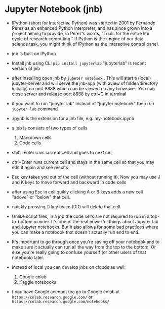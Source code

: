 # Jupyter Notebook (jnb)

- IPython (short for Interactive Python) was started in 2001 by Fernando Perez as an enhanced Python interpreter, and has since grown into a project aiming to provide, in Perez's words, "Tools for the entire life cycle of research computing." If Python is the engine of our data science task, you might think of IPython as the interactive control panel.

- jnb is built on IPython

- Install jnb using CLI `pip install jupyterlab` "jupyterlab" is recent version of jnb

- after installing open jnb by `jupeter notebook` . This will start a (local) jupyter-server and will serve the jnb-app (with aview of folder/directory initially) on port 8888 which can be viewed on any browswer. You can close server and release port 8888 by ctrl+C in terminal

- if you want to run "jupyter lab" instead of "jupyter notebook" then run `jupyter lab` command

- .ipynb is the extension for a jnb file, e.g. my-notebook.ipynb

- a jnb is consists of two types of cells

  1. Markdown cells
  2. Code cells

- shift+Enter runs current cell and goes to next cell

- ctrl+Enter runs current cell and stays in the same cell so that you may edit it again and see results

- Esc key takes you out of the cell (without running it). Now you may use J and K keys to move forward and backward in code cells

- after using Esc in cell quikly clicking A or B keys adds a new cell "above" or "below" that cell.

- quickly pressing D key twice (DD) will delete that cell.

- Unlike script files, in a jnb the code cells are not required to run in a top-to-bottom manner. It's one of the real powerful things about Jupyter lab and Jupyter notebooks. But it also allows for some bad practices where you can make a notebook that doesn't actually run end to end.

- It's important to go through once you're saving off your notebook and to make sure it actually can run all the way from the top to the bottom. Or else you're really going to confuse yourself (or other users of that notebook) later.

- Instead of local you can develop jnbs on clouds as well:

  1. Google colab
  2. Kaggle notebooks

- f you have Google account the go to Google colab at `https://colab.research.google.com/` or `https://colab.research.google.com/notebooks/`
